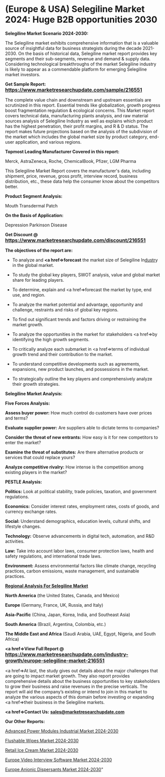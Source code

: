 # (Europe & USA) Selegiline Market 2024: Huge B2B opportunities 2030

<strong>Selegiline Market Scenario 2024-2030:</strong>

The Selegiline market exhibits comprehensive information that is a valuable source of insightful data for business strategists during the decade 2021-2030. On the basis of historical data, Selegiline market report provides key segments and their sub-segments, revenue and demand &amp; supply data. Considering technological breakthroughs of the market Selegiline industry is likely to appear as a commendable platform for emerging Selegiline market investors.

<strong>Get Sample Report: <a href=https://www.marketresearchupdate.com/sample/216551><font size=3 color=#0000ff>https://www.marketresearchupdate.com/sample/216551</font></a></strong>

The complete value chain and downstream and upstream essentials are scrutinized in this report. Essential trends like globalization, growth progress boost fragmentation regulation &amp; ecological concerns. This Market report covers technical data, manufacturing plants analysis, and raw material sources analysis of Selegiline Industry as well as explains which product has the highest penetration, their profit margins, and R & D status. The report makes future projections based on the analysis of the subdivision of the market which includes the global market size by product category, end-user application, and various regions.

<strong>Topmost Leading Manufacturer Covered in this report:</strong>

Merck, AstraZeneca, Roche, ChemicalBook, Pfizer, LGM Pharma

This Selegiline Market Report covers the manufacturer's data, including shipment, price, revenue, gross profit, interview record, business distribution, etc., these data help the consumer know about the competitors better.

<strong>Product Segment Analysis: </strong>

Mouth
Transdermal Patch

<strong>On the Basis of Application:</strong>

Depression
Parkinson Disease

<strong>Get Discount @ <a href=https://www.marketresearchupdate.com/discount/216551><font size=3 color=#0000ff>https://www.marketresearchupdate.com/discount/216551</font></a></strong>

<strong><b>The objectives of the report are:</b></strong>

- To analyze and <strong><a href=><strong>forecast</strong></a></strong> the market size of Selegiline In<a href=ASDF991299>dustr</a>y in the global market.

- To study the global key players, SWOT analysis, value and global market share for leading players.

- To determine, explain and <a href=>forecast</a> the market by type, end use, and region.

- To analyze the market potential and advantage, opportunity and challenge, restraints and risks of global key regions.

- To find out significant trends and factors driving or restraining the market growth.

- To analyze the opportunities in the market for stakeholders <a href=>by</a> identifying the high growth segments.

- To critically analyze each submarket in <a href=>terms</a> of individual growth trend and their contribution to the market.

- To understand competitive developments such as agreements, expansions, new product launches, and possessions in the market.

- To strategically outline the key players and comprehensively analyze their growth strategies.

<strong>Selegiline Market Analysis:</strong>

<strong>Five Forces Analysis:</strong>

<strong>Assess buyer power:</strong> How much control do customers have over prices and terms?

<strong>Evaluate supplier power:</strong> Are suppliers able to dictate terms to companies?

<strong>Consider the threat of new entrants:</strong> How easy is it for new competitors to enter the market?

<strong>Examine the threat of substitutes:</strong> Are there alternative products or services that could replace yours?

<strong>Analyze competitive rivalry:</strong> How intense is the competition among existing players in the market?

<strong>PESTLE Analysis:</strong>

<strong>Politics:</strong> Look at political stability, trade policies, taxation, and government regulations.

<strong>Economics:</strong> Consider interest rates, employment rates, costs of goods, and currency exchange rates.

<strong>Social:</strong> Understand demographics, education levels, cultural shifts, and lifestyle changes.

<strong>Technology:</strong> Observe advancements in digital tech, automation, and R&D activities.

<strong>Law:</strong> Take into account labor laws, consumer protection laws, health and safety regulations, and international trade laws.

<strong>Environment:</strong> Assess environmental factors like climate change, recycling practices, carbon emissions, waste management, and sustainable practices.

<strong><u><b>Regional Analysis For Selegiline Market</b></u></strong>

<strong><b>North America</b></strong> (the United States, Canada, and Mexico)

<strong><b>Europe </b></strong>(Germany, France, UK, Russia, and Italy)

<strong><b>Asia-Pacific</b></strong> (China, Japan, Korea, India, and Southeast Asia)

<strong><b>South America</b></strong> (Brazil, Argentina, Colombia, etc.)

<strong><b>The Middle East and Africa</b></strong> (Saudi Arabia, UAE, Egypt, Nigeria, and South Africa)

<strong><a href=>View Full Report</a> @ <a href=https://www.marketresearchupdate.com/industry-growth/europe-selegiline-market-216551><font size=3 color=#0000ff>https://www.marketresearchupdate.com/industry-growth/europe-selegiline-market-216551</font></a></strong>

<a href=>At last,</a> the study gives out details about the major challenges that are going to impact market growth. They also report provides comprehensive details about the business opportunities to key stakeholders to grow their business and raise revenues in the precise verticals. The report will aid the company’s existing or intend to join in this market to analyze the various aspects of this domain before investing or expanding <a href=>their</a> business in the Selegiline markets.

<strong><a href=>Contact Us:</a></strong>
<strong>sales@marketresearchupdate.com</strong>

<strong>Our Other Reports:</strong>

<a href=https://www.linkedin.com/pulse/advanced-power-modules-industrial-market-expected>Advanced Power Modules Industrial Market 2024-2030</a>

<a href=https://www.linkedin.com/pulse/flushable-wipes-market-sizing-up-anticipating>Flushable Wipes Market 2024-2030</a>

<a href=https://www.linkedin.com/pulse/retail-ice-cream-market-research-report-reveals>Retail Ice Cream Market 2024-2030</a>

<a href=https://www.linkedin.com/pulse/europe-video-interview-software-market-fie3f/>Europe Video Interview Software Market 2024-2030</a>

<a href=https://www.linkedin.com/pulse/europe-anionic-dispersants-market-research-umuec/>Europe Anionic Dispersants Market 2024-2030</a>"
